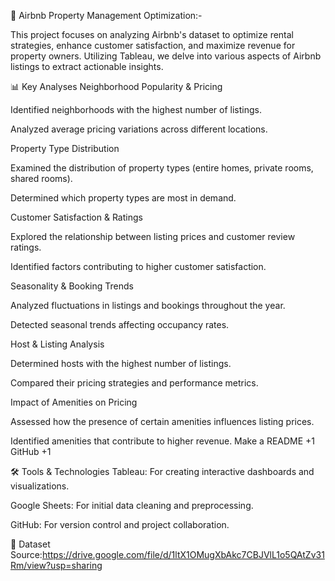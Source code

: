 🏡 Airbnb Property Management Optimization:-

This project focuses on analyzing Airbnb's dataset to optimize rental strategies, enhance customer satisfaction, and maximize revenue for property owners. Utilizing Tableau, we delve into various aspects of Airbnb listings to extract actionable insights.

📊 Key Analyses
Neighborhood Popularity & Pricing

Identified neighborhoods with the highest number of listings.

Analyzed average pricing variations across different locations.

Property Type Distribution

Examined the distribution of property types (entire homes, private rooms, shared rooms).

Determined which property types are most in demand.

Customer Satisfaction & Ratings

Explored the relationship between listing prices and customer review ratings.

Identified factors contributing to higher customer satisfaction.

Seasonality & Booking Trends

Analyzed fluctuations in listings and bookings throughout the year.

Detected seasonal trends affecting occupancy rates.

Host & Listing Analysis

Determined hosts with the highest number of listings.

Compared their pricing strategies and performance metrics.

Impact of Amenities on Pricing

Assessed how the presence of certain amenities influences listing prices.

Identified amenities that contribute to higher revenue.
Make a README
+1
GitHub
+1

🛠️ Tools & Technologies
Tableau: For creating interactive dashboards and visualizations.

Google Sheets: For initial data cleaning and preprocessing.

GitHub: For version control and project collaboration.

📁 Dataset
Source:https://drive.google.com/file/d/1ltX1OMugXbAkc7CBJVlL1o5QAtZv31Rm/view?usp=sharing

 
